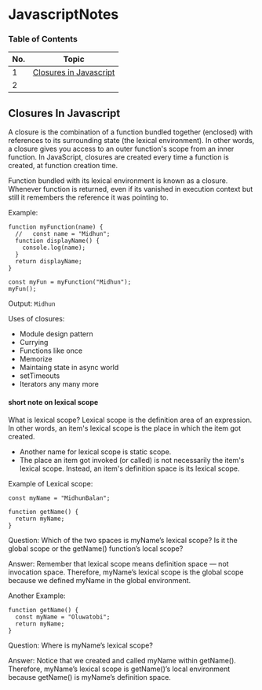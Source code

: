 # JavascriptNotes

### Table of Contents

| No. | Topic  |
| --- | ------ |
| 1   | [Closures in Javascript]() |
| 2   | []() |

## Closures In Javascript

A closure is the combination of a function bundled together (enclosed) with references to its surrounding state (the lexical environment). In other words, a closure gives you access to an outer function's scope from an inner function. In JavaScript, closures are created every time a function is created, at function creation time.

Function bundled with its lexical environment is known as a closure. Whenever function is returned, even if its vanished in execution context but still it remembers the reference it was pointing to. 

Example:

```
function myFunction(name) {
  //   const name = "Midhun";
  function displayName() {
    console.log(name);
  }
  return displayName;
}

const myFun = myFunction("Midhun");
myFun();
```

Output: 
`Midhun`

Uses of closures:
- Module design pattern
- Currying
- Functions like once
- Memorize
- Maintaing state in async world
- setTimeouts
- Iterators
any many more

#### short note on lexical scope
What is lexical scope?
Lexical scope is the definition area of an expression. In other words, an item's lexical scope is the place in which the item got created.
- Another name for lexical scope is static scope.
- The place an item got invoked (or called) is not necessarily the item's lexical scope. Instead, an item's definition space is its lexical scope.

Example of Lexical scope:

```
const myName = "MidhunBalan";

function getName() {
  return myName;
}

```
Question: Which of the two spaces is myName’s lexical scope? Is it the global scope or the getName() function’s local scope?

Answer: Remember that lexical scope means definition space — not invocation space. Therefore, myName’s lexical scope is the global scope because we defined myName in the global environment.

Another Example:

```
function getName() {
  const myName = "Oluwatobi";
  return myName;
}
```
Question: Where is myName’s lexical scope?

Answer: Notice that we created and called myName within getName(). Therefore, myName’s lexical scope is getName()’s local environment because getName() is myName’s definition space.

